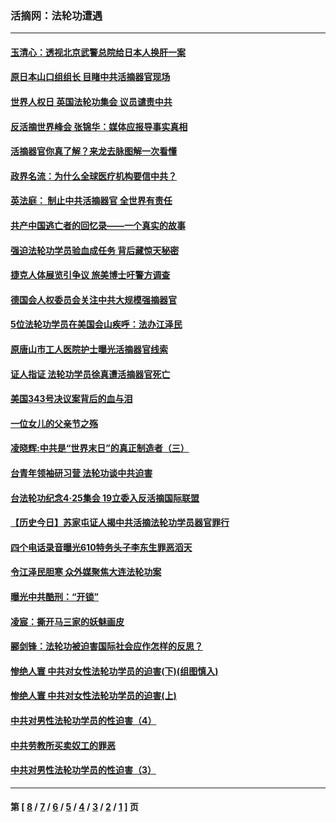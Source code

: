 ### 活摘网：法轮功遭遇
---
#### [玉清心：透视北京武警总院给日本人换肝一案](../../pages/nf5881/n13771978.md?08240430) 
#### [原日本山口组组长 目睹中共活摘器官现场](../../pages/nf5881/n13767360.md?08240430) 
#### [世界人权日 英国法轮功集会 议员谴责中共](../../pages/nf5881/n13431763.md?08240430) 
#### [反活摘世界峰会 张锦华：媒体应报导事实真相](../../pages/nf5881/n13278502.md?08240430) 
#### [活摘器官你真了解？来龙去脉图解一次看懂](../../pages/nf5881/n13013820.md?08240430) 
#### [政界名流：为什么全球医疗机构要信中共？](../../pages/nf5881/n11945479.md?08240430) 
#### [英法庭： 制止中共活摘器官 全世界有责任](../../pages/nf5881/n11330691.md?08240430) 
#### [共产中国逃亡者的回忆录——一个真实的故事](../../pages/nf5881/n10918649.md?08240430) 
#### [强迫法轮功学员验血成任务 背后藏惊天秘密](../../pages/nf5881/n4252384.md?08240430) 
#### [捷克人体展览引争议 旅美博士吁警方调查](../../pages/nf5881/n9429187.md?08240430) 
#### [德国会人权委员会关注中共大规模强摘器官](../../pages/nf5881/n8418950.md?08240430) 
#### [5位法轮功学员在美国会山疾呼：法办江泽民](../../pages/nf5881/n8101519.md?08240430) 
#### [原唐山市工人医院护士曝光活摘器官线索](../../pages/nf5881/n8076384.md?08240430) 
#### [证人指证 法轮功学员徐真遭活摘器官死亡](../../pages/nf5881/n8042467.md?08240430) 
#### [美国343号决议案背后的血与泪](../../pages/nf5881/n8020684.md?08240430) 
#### [一位女儿的父亲节之殇](../../pages/nf5881/n8014122.md?08240430) 
#### [凌晓辉:中共是“世界末日”的真正制造者（三）](../../pages/nf5881/n4210333.md?08240430) 
#### [台青年领袖研习营 法轮功谈中共迫害](../../pages/nf5881/n4141857.md?08240430) 
#### [台法轮功纪念4‧25集会 19立委入反活摘国际联盟](../../pages/nf5881/n4141821.md?08240430) 
#### [【历史今日】苏家屯证人揭中共活摘法轮功学员器官罪行](../../pages/nf5881/n4135912.md?08240430) 
#### [四个电话录音曝光610特务头子李东生罪恶滔天](../../pages/nf5881/n4040060.md?08240430) 
#### [令江泽民胆寒 众外媒聚焦大连法轮功案](../../pages/nf5881/n3932671.md?08240430) 
#### [曝光中共酷刑：“开锁”](../../pages/nf5881/n3889373.md?08240430) 
#### [凌宸：撕开马三家的妖魅画皮](../../pages/nf5881/n3849369.md?08240430) 
#### [郦剑锋：法轮功被迫害国际社会应作怎样的反思？](../../pages/nf5881/n3824560.md?08240430) 
#### [惨绝人寰 中共对女性法轮功学员的迫害(下)(组图慎入)](../../pages/nf5881/n3816285.md?08240430) 
#### [惨绝人寰 中共对女性法轮功学员的迫害(上)](../../pages/nf5881/n3815374.md?08240430) 
#### [中共对男性法轮功学员的性迫害（4）](../../pages/nf5881/n3769144.md?08240430) 
#### [中共劳教所买卖奴工的罪恶](../../pages/nf5881/n3769378.md?08240430) 
#### [中共对男性法轮功学员的性迫害（3）](../../pages/nf5881/n3768231.md?08240430) 

---
#### 第 [ [8](./8.md?08240430) / [7](./7.md?08240430) / [6](./6.md?08240430) / [5](./5.md?08240430) / [4](./4.md?08240430) / [3](./3.md?08240430) / [2](./2.md?08240430) / [1](./1.md?08240430) ] 页
